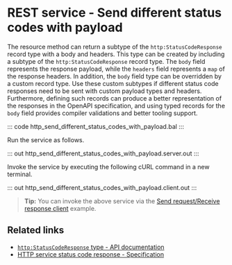 # REST service - Send different status codes with payload

The resource method can return a subtype of the `http:StatusCodeResponse` record type with a body and headers. This type can be created by including a subtype of the `http:StatusCodeResponse` record type. The `body` field represents the response payload, while the `headers` field represents a `map` of the response headers. In addition, the `body` field type can be overridden by a custom record type. Use these custom subtypes if different status code responses need to be sent with custom payload types and headers. Furthermore, defining such records can produce a better representation of the responses in the OpenAPI specification, and using typed records for the `body` field provides compiler validations and better tooling support.

::: code http_send_different_status_codes_with_payload.bal :::

Run the service as follows.

::: out http_send_different_status_codes_with_payload.server.out :::

Invoke the service by executing the following cURL command in a new terminal.

::: out http_send_different_status_codes_with_payload.client.out :::

>**Tip:** You can invoke the above service via the [Send request/Receive response client](/learn/by-example/http-client-send-request-receive-response/) example.

## Related links
- [`http:StatusCodeResponse` type - API documentation](https://lib.ballerina.io/ballerina/http/latest/types#StatusCodeResponse)
- [HTTP service status code response - Specification](/spec/http/#2351-status-code-response)
